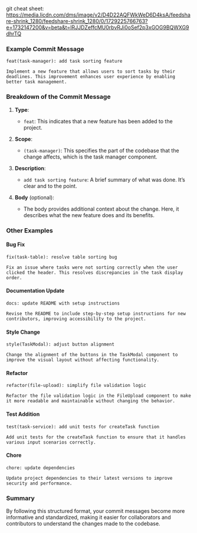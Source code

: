 git cheat sheet: https://media.licdn.com/dms/image/v2/D4D22AQFWkWeD6D4ksA/feedshare-shrink_1280/feedshare-shrink_1280/0/1729225766763?e=1732147200&v=beta&t=lRJJDZeffcMU0rbvRJi0oSef2p3xGOG9BQWXG9dhrTQ

### Example Commit Message

```
feat(task-manager): add task sorting feature

Implement a new feature that allows users to sort tasks by their deadlines. This improvement enhances user experience by enabling better task management.
```

### Breakdown of the Commit Message

1. **Type**: 
   - `feat`: This indicates that a new feature has been added to the project.

2. **Scope**: 
   - `(task-manager)`: This specifies the part of the codebase that the change affects, which is the task manager component.

3. **Description**: 
   - `add task sorting feature`: A brief summary of what was done. It’s clear and to the point.

4. **Body** (optional):
   - The body provides additional context about the change. Here, it describes what the new feature does and its benefits.

### Other Examples

#### Bug Fix
```
fix(task-table): resolve table sorting bug

Fix an issue where tasks were not sorting correctly when the user clicked the header. This resolves discrepancies in the task display order.
```

#### Documentation Update
```
docs: update README with setup instructions

Revise the README to include step-by-step setup instructions for new contributors, improving accessibility to the project.
```

#### Style Change
```
style(TaskModal): adjust button alignment

Change the alignment of the buttons in the TaskModal component to improve the visual layout without affecting functionality.
```

#### Refactor
```
refactor(file-upload): simplify file validation logic

Refactor the file validation logic in the FileUpload component to make it more readable and maintainable without changing the behavior.
```

#### Test Addition
```
test(task-service): add unit tests for createTask function

Add unit tests for the createTask function to ensure that it handles various input scenarios correctly.
```

#### Chore
```
chore: update dependencies

Update project dependencies to their latest versions to improve security and performance.
```

### Summary
By following this structured format, your commit messages become more informative and standardized, making it easier for collaborators and contributors to understand the changes made to the codebase.